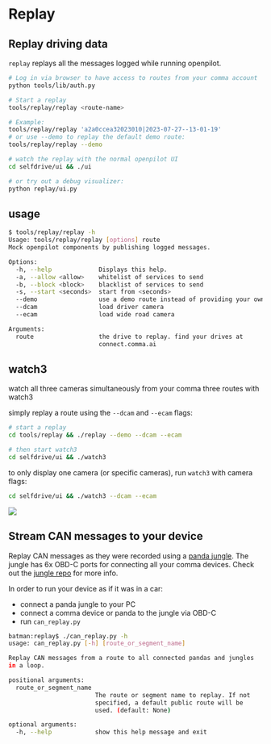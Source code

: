# Replay

## Replay driving data

`replay` replays all the messages logged while running openpilot.

```bash
# Log in via browser to have access to routes from your comma account
python tools/lib/auth.py

# Start a replay
tools/replay/replay <route-name>

# Example:
tools/replay/replay 'a2a0ccea32023010|2023-07-27--13-01-19'
# or use --demo to replay the default demo route:
tools/replay/replay --demo

# watch the replay with the normal openpilot UI
cd selfdrive/ui && ./ui

# or try out a debug visualizer:
python replay/ui.py
```

## usage

``` bash
$ tools/replay/replay -h
Usage: tools/replay/replay [options] route
Mock openpilot components by publishing logged messages.

Options:
  -h, --help             Displays this help.
  -a, --allow <allow>    whitelist of services to send
  -b, --block <block>    blacklist of services to send
  -s, --start <seconds>  start from <seconds>
  --demo                 use a demo route instead of providing your own
  --dcam                 load driver camera
  --ecam                 load wide road camera

Arguments:
  route                  the drive to replay. find your drives at
                         connect.comma.ai
```

## watch3

watch all three cameras simultaneously from your comma three routes with watch3

simply replay a route using the `--dcam` and `--ecam` flags:

```bash
# start a replay
cd tools/replay && ./replay --demo --dcam --ecam

# then start watch3
cd selfdrive/ui && ./watch3
```

to only display one camera (or specific cameras), run `watch3` with camera flags:
```bash
cd selfdrive/ui && ./watch3 --dcam --ecam
```

![](https://i.imgur.com/IeaOdAb.png)

## Stream CAN messages to your device

Replay CAN messages as they were recorded using a [panda jungle](https://comma.ai/shop/products/panda-jungle). The jungle has 6x OBD-C ports for connecting all your comma devices. Check out the [jungle repo](https://github.com/commaai/panda_jungle) for more info.

In order to run your device as if it was in a car:
* connect a panda jungle to your PC
* connect a comma device or panda to the jungle via OBD-C
* run `can_replay.py`

``` bash
batman:replay$ ./can_replay.py -h
usage: can_replay.py [-h] [route_or_segment_name]

Replay CAN messages from a route to all connected pandas and jungles
in a loop.

positional arguments:
  route_or_segment_name
                        The route or segment name to replay. If not
                        specified, a default public route will be
                        used. (default: None)

optional arguments:
  -h, --help            show this help message and exit
```

